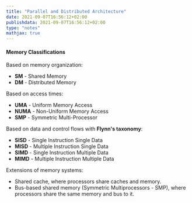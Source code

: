 ```yaml
---
title: "Parallel and Distributed Architecture"
date: 2021-09-07T16:56:12+02:00
publishdata: 2021-09-07T16:56:12+02:00
type: "notes"
mathjax: true
---
```


#### Memory Classifications

Based on memory organization:

- **SM** - Shared Memory
- **DM** - Distributed Memory

Based on access times:

- **UMA** - Uniform Memory Access
- **NUMA** - Non-Uniform Memory Access
- **SMP** - Symmetric Multi-Processor

Based on data and control flows with **Flynn's taxonomy**:

- **SISD** - Single Instruction Single Data
- **MISD** - Multiple Instruction Single Data
- **SIMD** - Single Instruction Multiple Data
- **MIMD** - Multiple Instruction Multiple Data

Extensions of memory systems:

- Shared cache, where processors share caches and memory.
- Bus-based shared memory (Symmetric Multiprocessors - SMP), where processors share the same memory and bus to it.
